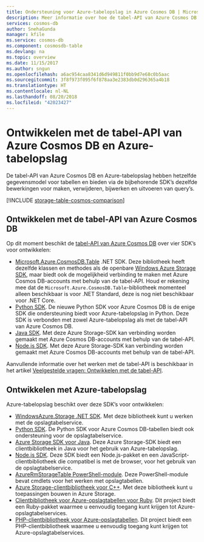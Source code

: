 ```yaml
---
title: Ondersteuning voor Azure-tabelopslag in Azure Cosmos DB | Microsoft Docs
description: Meer informatie over hoe de tabel-API van Azure Cosmos DB en Azure-opslagtabellen samenwerken.
services: cosmos-db
author: SnehaGunda
manager: kfile
ms.service: cosmos-db
ms.component: cosmosdb-table
ms.devlang: na
ms.topic: overview
ms.date: 11/15/2017
ms.author: sngun
ms.openlocfilehash: a6ac954caa8341d6d949811f0bb9d7e68c0b5aac
ms.sourcegitcommit: 3f8f973f095f6f878aa3e2383db0d296365a4b18
ms.translationtype: HT
ms.contentlocale: nl-NL
ms.lasthandoff: 08/20/2018
ms.locfileid: "42023427"
---
```

# <a name="developing-with-azure-cosmos-db-table-api-and-azure-table-storage"></a>Ontwikkelen met de tabel-API van Azure Cosmos DB en Azure-tabelopslag

De tabel-API van Azure Cosmos DB en Azure-tabelopslag hebben hetzelfde gegevensmodel voor tabellen en bieden via de bijbehorende SDK’s dezelfde bewerkingen voor maken, verwijderen, bijwerken en uitvoeren van query’s. 

[!INCLUDE [storage-table-cosmos-comparison](../../includes/storage-table-cosmos-comparison.md)]

## <a name="developing-with-the-azure-cosmos-db-table-api"></a>Ontwikkelen met de tabel-API van Azure Cosmos DB

Op dit moment beschikt de [tabel-API van Azure Cosmos DB](table-introduction.md) over vier SDK’s voor ontwikkelen: 
- [Microsoft.Azure.CosmosDB.Table](https://aka.ms/tableapinuget) .NET SDK. Deze bibliotheek heeft dezelfde klassen en methodes als de openbare [Windows Azure Storage SDK](https://www.nuget.org/packages/WindowsAzure.Storage), maar biedt ook de mogelijkheid verbinding te maken met Azure Cosmos DB-accounts met behulp van de tabel-API. Houd er rekening mee dat de `Microsoft.Azure.CosmosDB.Table`-bibliotheek momenteel alleen beschikbaar is voor .NET Standard, deze is nog niet beschikbaar voor .NET Core.
- [Python SDK](table-sdk-python.md). De nieuwe Python SDK voor Azure Cosmos DB is de enige SDK die ondersteuning biedt voor Azure-tabelopslag in Python. Deze SDK is verbonden met zowel Azure-tabelopslag als met de tabel-API van Azure Cosmos DB.
- [Java SDK](table-sdk-java.md). Met deze Azure Storage-SDK kan verbinding worden gemaakt met Azure Cosmos DB-accounts met behulp van de tabel-API.
- [Node.js SDK](table-sdk-nodejs.md). Met deze Azure Storage-SDK kan verbinding worden gemaakt met Azure Cosmos DB-accounts met behulp van de tabel-API.

Aanvullende informatie over het werken met de tabel-API is beschikbaar in het artikel [Veelgestelde vragen: Ontwikkelen met de tabel-API](faq.md#develop-with-the-table-api).

## <a name="developing-with-azure-table-storage"></a>Ontwikkelen met Azure-tabelopslag

Azure-tabelopslag beschikt over deze SDK’s voor ontwikkelen:

- [WindowsAzure.Storage .NET SDK](https://www.nuget.org/packages/WindowsAzure.Storage/). Met deze bibliotheek kunt u werken met de opslagtabelservice.
- [Python SDK](table-sdk-python.md). De Python SDK voor Azure Cosmos DB-tabellen biedt ook ondersteuning voor de opslagtabelservice.
- [Azure Storage SDK voor Java](https://github.com/azure/azure-storage-java). Deze Azure Storage-SDK biedt een clientbibliotheek in Java voor het gebruik van Azure-tabelopslag.
- [Node.js SDK](table-sdk-nodejs.md). Deze SDK biedt een Node.js-pakket en een JavaScript-clientbibliotheek die compatibel is met de browser, voor het gebruik van de opslagtabelservice.
- [AzureRmStorageTable PowerShell-module](https://www.powershellgallery.com/packages/AzureRmStorageTable/1.0.0.7). Deze PowerShell-module bevat cmdlets voor het werken met opslagtabellen.
- [Azure Storage-clientbibliotheek voor C++](https://github.com/Azure/azure-storage-cpp/). Met deze bibliotheek kunt u toepassingen bouwen in Azure Storage.
- [Clientbibliotheek voor Azure-opslagtabellen voor Ruby](https://github.com/azure/azure-storage-ruby/tree/master/table). Dit project biedt een Ruby-pakket waarmee u eenvoudig toegang kunt krijgen tot Azure-opslagtabelservices.
- [PHP-clientbibliotheek voor Azure-opslagtabellen](https://github.com/Azure/azure-storage-php/tree/master/azure-storage-table). Dit project biedt een PHP-clientbibliotheek waarmee u eenvoudig toegang kunt krijgen tot Azure-opslagtabelservices.


   





